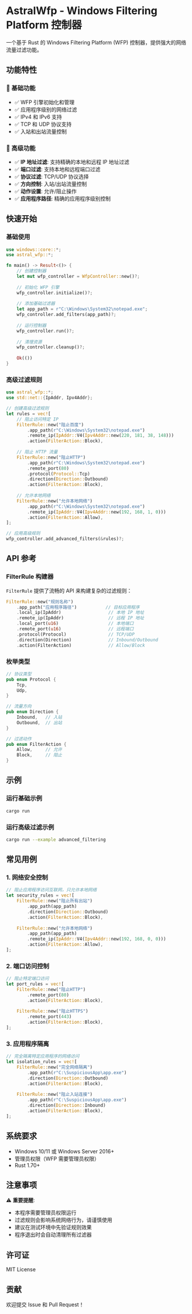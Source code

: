 # AstralWfp - Windows Filtering Platform 控制器

一个基于 Rust 的 Windows Filtering Platform (WFP) 控制器，提供强大的网络流量过滤功能。

## 功能特性

### 🔧 基础功能
- ✅ WFP 引擎初始化和管理
- ✅ 应用程序级别的网络过滤
- ✅ IPv4 和 IPv6 支持
- ✅ TCP 和 UDP 协议支持
- ✅ 入站和出站流量控制

### 🚀 高级功能
- ✅ **IP 地址过滤**: 支持精确的本地和远程 IP 地址过滤
- ✅ **端口过滤**: 支持本地和远程端口过滤
- ✅ **协议过滤**: TCP/UDP 协议选择
- ✅ **方向控制**: 入站/出站流量控制
- ✅ **动作设置**: 允许/阻止操作
- ✅ **应用程序路径**: 精确的应用程序级别控制

## 快速开始

### 基础使用

```rust
use windows::core::*;
use astral_wfp::*;

fn main() -> Result<()> {
    // 创建控制器
    let mut wfp_controller = WfpController::new()?;
    
    // 初始化 WFP 引擎
    wfp_controller.initialize()?;
    
    // 添加基础过滤器
    let app_path = r"C:\Windows\System32\notepad.exe";
    wfp_controller.add_filters(app_path)?;
    
    // 运行控制器
    wfp_controller.run()?;
    
    // 清理资源
    wfp_controller.cleanup()?;
    
    Ok(())
}
```

### 高级过滤规则

```rust
use astral_wfp::*;
use std::net::{IpAddr, Ipv4Addr};

// 创建高级过滤规则
let rules = vec![
    // 阻止访问特定 IP
    FilterRule::new("阻止百度")
        .app_path(r"C:\Windows\System32\notepad.exe")
        .remote_ip(IpAddr::V4(Ipv4Addr::new(220, 181, 38, 148)))
        .action(FilterAction::Block),
    
    // 阻止 HTTP 流量
    FilterRule::new("阻止HTTP")
        .app_path(r"C:\Windows\System32\notepad.exe")
        .remote_port(80)
        .protocol(Protocol::Tcp)
        .direction(Direction::Outbound)
        .action(FilterAction::Block),
    
    // 允许本地网络
    FilterRule::new("允许本地网络")
        .app_path(r"C:\Windows\System32\notepad.exe")
        .remote_ip(IpAddr::V4(Ipv4Addr::new(192, 168, 1, 0)))
        .action(FilterAction::Allow),
];

// 应用高级规则
wfp_controller.add_advanced_filters(&rules)?;
```

## API 参考

### FilterRule 构建器

`FilterRule` 提供了流畅的 API 来构建复杂的过滤规则：

```rust
FilterRule::new("规则名称")
    .app_path("应用程序路径")           // 目标应用程序
    .local_ip(IpAddr)                  // 本地 IP 地址
    .remote_ip(IpAddr)                 // 远程 IP 地址
    .local_port(u16)                   // 本地端口
    .remote_port(u16)                  // 远程端口
    .protocol(Protocol)                // TCP/UDP
    .direction(Direction)              // Inbound/Outbound
    .action(FilterAction)              // Allow/Block
```

### 枚举类型

```rust
// 协议类型
pub enum Protocol {
    Tcp,
    Udp,
}

// 流量方向
pub enum Direction {
    Inbound,   // 入站
    Outbound,  // 出站
}

// 过滤动作
pub enum FilterAction {
    Allow,     // 允许
    Block,     // 阻止
}
```

## 示例

### 运行基础示例

```bash
cargo run
```

### 运行高级过滤示例

```bash
cargo run --example advanced_filtering
```

## 常见用例

### 1. 网络安全控制
```rust
// 阻止应用程序访问互联网，只允许本地网络
let security_rules = vec![
    FilterRule::new("阻止所有出站")
        .app_path(app_path)
        .direction(Direction::Outbound)
        .action(FilterAction::Block),
    
    FilterRule::new("允许本地网络")
        .app_path(app_path)
        .remote_ip(IpAddr::V4(Ipv4Addr::new(192, 168, 0, 0)))
        .action(FilterAction::Allow),
];
```

### 2. 端口访问控制
```rust
// 阻止特定端口访问
let port_rules = vec![
    FilterRule::new("阻止HTTP")
        .remote_port(80)
        .action(FilterAction::Block),
    
    FilterRule::new("阻止HTTPS")
        .remote_port(443)
        .action(FilterAction::Block),
];
```

### 3. 应用程序隔离
```rust
// 完全隔离特定应用程序的网络访问
let isolation_rules = vec![
    FilterRule::new("完全网络隔离")
        .app_path(r"C:\SuspiciousApp\app.exe")
        .direction(Direction::Outbound)
        .action(FilterAction::Block),
    
    FilterRule::new("阻止入站连接")
        .app_path(r"C:\SuspiciousApp\app.exe")
        .direction(Direction::Inbound)
        .action(FilterAction::Block),
];
```

## 系统要求

- Windows 10/11 或 Windows Server 2016+
- 管理员权限（WFP 需要管理员权限）
- Rust 1.70+

## 注意事项

⚠️ **重要提醒**:
- 本程序需要管理员权限运行
- 过滤规则会影响系统网络行为，请谨慎使用
- 建议在测试环境中先验证规则效果
- 程序退出时会自动清理所有过滤器

## 许可证

MIT License

## 贡献

欢迎提交 Issue 和 Pull Request！